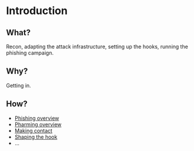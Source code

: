 # Introduction

## What?

Recon, adapting the attack infrastructure, setting up the hooks, running the phishing campaign.

## Why?

Getting in.

## How?

* [Phishing overview](phishing.md)
* [Pharming overview](pharming.md)
* [Making contact](contact.md)
* [Shaping the hook](hook.md)
* ...

